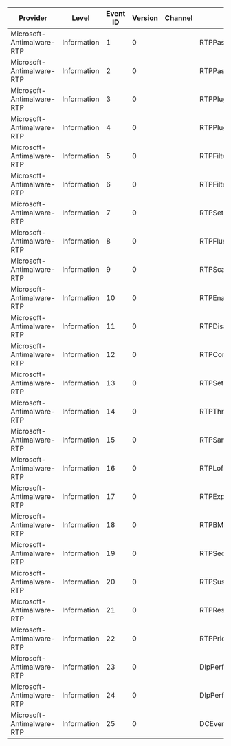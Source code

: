 Provider                   |  Level        |  Event ID  |  Version  |  Channel  |  Task                      |  Opcode  |  Keyword  |  Message
---------------------------|---------------|------------|-----------|-----------|----------------------------|----------|-----------|---------
Microsoft-Antimalware-RTP  |  Information  |  1         |  0        |           |  RTPPassthrough            |  Start   |           |
Microsoft-Antimalware-RTP  |  Information  |  2         |  0        |           |  RTPPassthrough            |  Stop    |           |
Microsoft-Antimalware-RTP  |  Information  |  3         |  0        |           |  RTPPlugin                 |  Start   |           |
Microsoft-Antimalware-RTP  |  Information  |  4         |  0        |           |  RTPPlugin                 |  Stop    |           |
Microsoft-Antimalware-RTP  |  Information  |  5         |  0        |           |  RTPFilterLoad             |          |           |
Microsoft-Antimalware-RTP  |  Information  |  6         |  0        |           |  RTPFilterUnload           |          |           |
Microsoft-Antimalware-RTP  |  Information  |  7         |  0        |           |  RTPSetEngine              |          |           |
Microsoft-Antimalware-RTP  |  Information  |  8         |  0        |           |  RTPFlushCache             |          |           |
Microsoft-Antimalware-RTP  |  Information  |  9         |  0        |           |  RTPScanTimeout            |          |           |
Microsoft-Antimalware-RTP  |  Information  |  10        |  0        |           |  RTPEnabled                |          |           |
Microsoft-Antimalware-RTP  |  Information  |  11        |  0        |           |  RTPDisabled               |          |           |
Microsoft-Antimalware-RTP  |  Information  |  12        |  0        |           |  RTPConfigUpdate           |          |           |
Microsoft-Antimalware-RTP  |  Information  |  13        |  0        |           |  RTPSetRegistryMonitoring  |          |           |
Microsoft-Antimalware-RTP  |  Information  |  14        |  0        |           |  RTPThreatDetection        |          |           |
Microsoft-Antimalware-RTP  |  Information  |  15        |  0        |           |  RTPSampleDetection        |          |           |
Microsoft-Antimalware-RTP  |  Information  |  16        |  0        |           |  RTPLofiDetection          |          |           |
Microsoft-Antimalware-RTP  |  Information  |  17        |  0        |           |  RTPExpensiveDetection     |          |           |
Microsoft-Antimalware-RTP  |  Information  |  18        |  0        |           |  RTPBMDetection            |          |           |
Microsoft-Antimalware-RTP  |  Information  |  19        |  0        |           |  RTPSeqRead                |          |           |
Microsoft-Antimalware-RTP  |  Information  |  20        |  0        |           |  RTPSuspend                |          |           |
Microsoft-Antimalware-RTP  |  Information  |  21        |  0        |           |  RTPResume                 |          |           |
Microsoft-Antimalware-RTP  |  Information  |  22        |  0        |           |  RTPPriority               |          |           |
Microsoft-Antimalware-RTP  |  Information  |  23        |  0        |           |  DlpPerfOperation          |  Start   |           |
Microsoft-Antimalware-RTP  |  Information  |  24        |  0        |           |  DlpPerfOperation          |  Stop    |           |
Microsoft-Antimalware-RTP  |  Information  |  25        |  0        |           |  DCEvent                   |          |           |